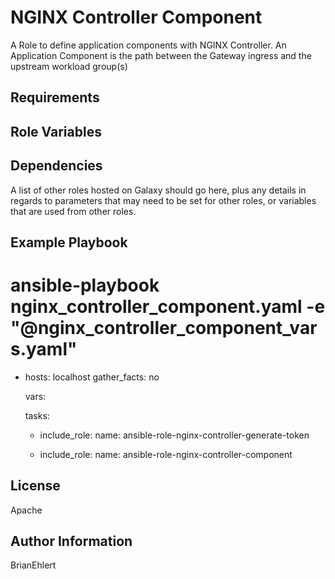 NGINX Controller Component
=========

A Role to define application components with NGINX Controller.
An Application Component is the path between the Gateway ingress and the upstream workload group(s)

Requirements
------------


Role Variables
--------------


Dependencies
------------

A list of other roles hosted on Galaxy should go here, plus any details in regards to parameters that may need to be set for other roles, or variables that are used from other roles.

Example Playbook
----------------

# ansible-playbook nginx_controller_component.yaml -e "@nginx_controller_component_vars.yaml"

- hosts: localhost
  gather_facts: no

  vars:


  tasks:
  - include_role:
      name: ansible-role-nginx-controller-generate-token

  - include_role:
      name: ansible-role-nginx-controller-component

License
-------

Apache

Author Information
------------------

BrianEhlert
